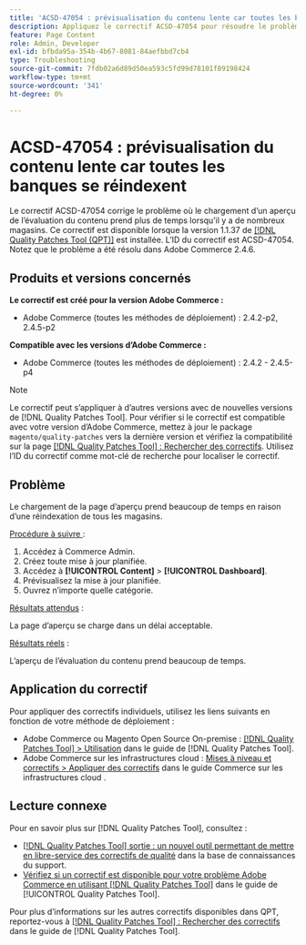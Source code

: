 ```yaml
---
title: 'ACSD-47054 : prévisualisation du contenu lente car toutes les banques se réindexent'
description: Appliquez le correctif ACSD-47054 pour résoudre le problème d’Adobe Commerce en raison duquel le chargement de la page d’aperçu est lent en raison de la réindexation de tous les magasins.
feature: Page Content
role: Admin, Developer
exl-id: bfbda95a-354b-4b67-8081-84aefbbd7cb4
type: Troubleshooting
source-git-commit: 7fdb02a6d89d50ea593c5fd99d78101f89198424
workflow-type: tm+mt
source-wordcount: '341'
ht-degree: 0%

---
```


# ACSD-47054 : prévisualisation du contenu lente car toutes les banques se réindexent

Le correctif ACSD-47054 corrige le problème où le chargement d’un aperçu de l’évaluation du contenu prend plus de temps lorsqu’il y a de nombreux magasins. Ce correctif est disponible lorsque la version 1.1.37 de [[!DNL Quality Patches Tool (QPT)]](https://experienceleague.adobe.com/fr/docs/commerce-operations/tools/quality-patches-tool/quality-patches-tool-to-self-serve-quality-patches) est installée. L’ID du correctif est ACSD-47054. Notez que le problème a été résolu dans Adobe Commerce 2.4.6.

## Produits et versions concernés

**Le correctif est créé pour la version Adobe Commerce :**

* Adobe Commerce (toutes les méthodes de déploiement) : 2.4.2-p2, 2.4.5-p2

**Compatible avec les versions d’Adobe Commerce :**

* Adobe Commerce (toutes les méthodes de déploiement) : 2.4.2 - 2.4.5-p4

>[!NOTE]
>
>Le correctif peut s’appliquer à d’autres versions avec de nouvelles versions de [!DNL Quality Patches Tool]. Pour vérifier si le correctif est compatible avec votre version d’Adobe Commerce, mettez à jour le package `magento/quality-patches` vers la dernière version et vérifiez la compatibilité sur la page [[!DNL Quality Patches Tool] : Rechercher des correctifs](https://experienceleague.adobe.com/tools/commerce-quality-patches/index.html?lang=fr). Utilisez l’ID du correctif comme mot-clé de recherche pour localiser le correctif.

## Problème

Le chargement de la page d’aperçu prend beaucoup de temps en raison d’une réindexation de tous les magasins.

<u>Procédure à suivre </u> :

1. Accédez à Commerce Admin.
1. Créez toute mise à jour planifiée.
1. Accédez à **[!UICONTROL Content]** > **[!UICONTROL Dashboard]**.
1. Prévisualisez la mise à jour planifiée.
1. Ouvrez n’importe quelle catégorie.

<u>Résultats attendus</u> :

La page d’aperçu se charge dans un délai acceptable.

<u>Résultats réels</u> :

L’aperçu de l’évaluation du contenu prend beaucoup de temps.

## Application du correctif

Pour appliquer des correctifs individuels, utilisez les liens suivants en fonction de votre méthode de déploiement :

* Adobe Commerce ou Magento Open Source On-premise : [[!DNL Quality Patches Tool] > Utilisation](/help/tools/quality-patches-tool/usage.md) dans le guide de [!DNL Quality Patches Tool].
* Adobe Commerce sur les infrastructures cloud : [Mises à niveau et correctifs > Appliquer des correctifs](https://experienceleague.adobe.com/docs/commerce-cloud-service/user-guide/develop/upgrade/apply-patches.html?lang=fr) dans le guide Commerce sur les infrastructures cloud .

## Lecture connexe

Pour en savoir plus sur [!DNL Quality Patches Tool], consultez :

* [[!DNL Quality Patches Tool] sortie : un nouvel outil permettant de mettre en libre-service des correctifs de qualité](https://experienceleague.adobe.com/fr/docs/commerce-operations/tools/quality-patches-tool/quality-patches-tool-to-self-serve-quality-patches) dans la base de connaissances du support.
* [Vérifiez si un correctif est disponible pour votre problème Adobe Commerce en utilisant [!DNL Quality Patches Tool]](/help/tools/quality-patches-tool/patches-available-in-qpt/check-patch-for-magento-issue-with-magento-quality-patches.md) dans le guide de [!UICONTROL Quality Patches Tool].


Pour plus d’informations sur les autres correctifs disponibles dans QPT, reportez-vous à [[!DNL Quality Patches Tool] : Rechercher des correctifs](https://experienceleague.adobe.com/tools/commerce-quality-patches/index.html?lang=fr) dans le guide de [!DNL Quality Patches Tool].
